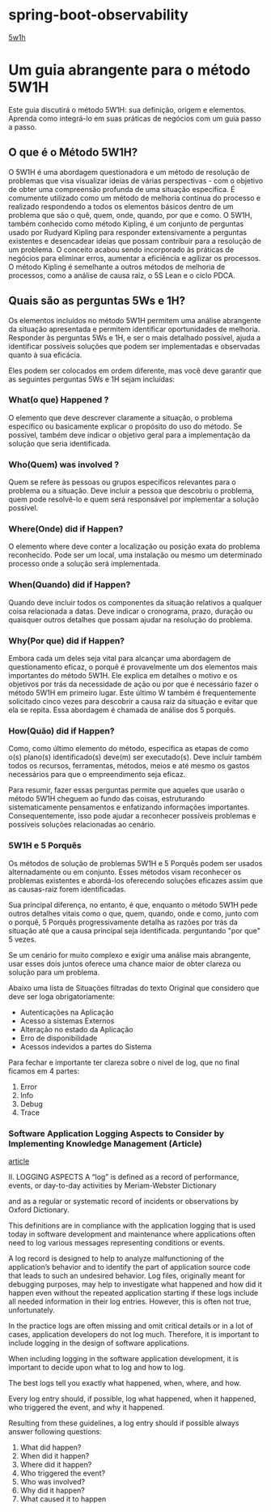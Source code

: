 # spring-boot-observability

[5w1h](https://safetyculture.com/topics/5w1h/)
# Um guia abrangente para o método 5W1H
Este guia discutirá o método 5W1H: sua definição, origem e elementos. Aprenda como integrá-lo em suas práticas de negócios com um guia passo a passo.

## O que é o Método 5W1H?

O 5W1H é uma abordagem questionadora e um método de resolução de problemas que visa visualizar ideias de várias perspectivas - com o objetivo de obter uma compreensão profunda de uma situação específica. É comumente utilizado como um método de melhoria contínua do processo e realizado respondendo a todos os elementos básicos dentro de um problema que são o quê, quem, onde, quando, por que e como.
O 5W1H, também conhecido como método Kipling, é um conjunto de perguntas usado por Rudyard Kipling para responder extensivamente a perguntas existentes e desencadear ideias que possam contribuir para a resolução de um problema. O conceito acabou sendo incorporado às práticas de negócios para eliminar erros, aumentar a eficiência e agilizar os processos.
O método Kipling é semelhante a outros métodos de melhoria de processos, como a análise de causa raiz, o 5S Lean e o ciclo PDCA.

## Quais são as perguntas 5Ws e 1H?
Os elementos incluídos no método 5W1H permitem uma análise abrangente da situação apresentada e permitem identificar oportunidades de melhoria. 
Responder às perguntas 5Ws e 1H, e ser o mais detalhado possível, ajuda a identificar possíveis soluções que podem ser implementadas e observadas 
quanto à sua eficácia.

Eles podem ser colocados em ordem diferente, mas você deve garantir que as seguintes perguntas 5Ws e 1H sejam incluídas:

### What(o que) Happened ?

O elemento que deve descrever claramente a situação, o problema específico ou basicamente explicar o propósito do uso do método. 
Se possível, também deve indicar o objetivo geral para a implementação da solução que seria identificada.

### Who(Quem) was involved ?

Quem se refere às pessoas ou grupos específicos relevantes para o problema ou a situação. 
Deve incluir a pessoa que descobriu o problema, quem pode resolvê-lo e quem será responsável por implementar a solução possível.

### Where(Onde) did if Happen?

O elemento where deve conter a localização ou posição exata do problema reconhecido. 
Pode ser um local, uma instalação ou mesmo um determinado processo onde a solução será implementada.

### When(Quando) did if Happen?

Quando deve incluir todos os componentes da situação relativos a qualquer coisa relacionada a datas. 
Deve indicar o cronograma, prazo, duração ou quaisquer outros detalhes que possam ajudar na resolução do problema.

### Why(Por que) did if Happen?
Embora cada um deles seja vital para alcançar uma abordagem de questionamento eficaz, o porquê é provavelmente um dos elementos mais importantes do método 5W1H. 
Ele explica em detalhes o motivo e os objetivos por trás da necessidade de ação ou por que é necessário fazer o método 5W1H em primeiro lugar. 
Este último W também é frequentemente solicitado cinco vezes para descobrir a causa raiz da situação e evitar 
que ela se repita. Essa abordagem é chamada de análise dos 5 porquês.

### How(Quão) did if Happen?

Como, como último elemento do método, especifica as etapas de como o(s) plano(s) identificado(s) deve(m) ser executado(s). 
Deve incluir também todos os recursos, ferramentas, métodos, meios e até mesmo os gastos necessários para que o empreendimento seja eficaz.

Para resumir, fazer essas perguntas permite que aqueles que usarão o método 5W1H cheguem ao fundo das coisas, estruturando 
sistematicamente pensamentos e enfatizando informações importantes. 
Consequentemente, isso pode ajudar a reconhecer possíveis problemas e possíveis soluções relacionadas ao cenário.

### 5W1H e 5 Porquês

Os métodos de solução de problemas 5W1H e 5 Porquês podem ser usados alternadamente ou em conjunto. 
Esses métodos visam reconhecer os problemas existentes e abordá-los oferecendo soluções eficazes assim que as causas-raiz forem identificadas.

Sua principal diferença, no entanto, é que, enquanto o método 5W1H pede outros detalhes vitais como o que, quem, quando, onde e como, junto com o porquê, 
5 Porquês progressivamente detalha as razões por trás da situação até que a causa principal seja identificada. perguntando "por que" 5 vezes.

Se um cenário for muito complexo e exigir uma análise mais abrangente, usar esses dois juntos oferece uma chance maior de obter clareza ou solução 
para um problema.

Abaixo uma lista de Situações filtradas do texto Original  que considero que deve ser loga obrigatoriamente:
* Autenticações na Aplicação
* Acesso a sistemas Externos
* Alteração no estado da Aplicação
* Erro de disponibilidade
* Acessos indevidos a partes do Sistema

Para fechar e importante ter clareza sobre o nivel de log, que no final ficamos em 4 partes:

1. Error
2. Info
3. Debug
4. Trace

### Software Application Logging Aspects to Consider by Implementing Knowledge Management (Article)
[article](https://www.researchgate.net/publication/308568380_Software_Application_Logging_Aspects_to_Consider_by_Implementing_Knowledge_Management)

II. LOGGING ASPECTS A “log” is defined as a record of performance, events, or day-to-day activities by Meriam-Webster Dictionary

and as a regular or systematic record of incidents or observations by Oxford Dictionary.

This definitions are in compliance with the application logging that is used today in software development and maintenance 
where applications often need to log various messages representing conditions or events.

A log record is designed to help to analyze malfunctioning of the application’s behavior and to identify the part of application 
source code that leads to such an undesired behavior. Log files, originally meant for debugging purposes, 
may help to investigate what happened and how did it happen even without the repeated application starting if these logs include all 
needed information in their log entries. However, this is often not true, unfortunately. 

In the practice logs are often missing and omit critical details or in a lot of cases, application developers do not log much. 
Therefore, it is important to include logging in the design of software applications.  

When including logging in the software application development, it is important to decide upon what to log and how to log. 

The best logs tell you exactly what happened, when, where, and how. 

Every log entry should, if possible, log what happened, when it happened, who triggered the event, and why it happened. 

Resulting from these guidelines, a log entry should if possible always answer following questions: 

1. What did happen?  
2. When did it happen?  
3. Where did it happen?  
4. Who triggered the event?  
5. Who was involved?  
6. Why did it happen?   
7. What caused it to happen

